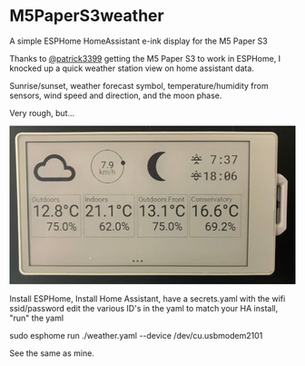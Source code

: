 # M5PaperS3weather

A simple ESPHome HomeAssistant e-ink display for the M5 Paper S3

Thanks to [@patrick3399](https://github.com/patrick3399/esphome_components) getting the M5 Paper S3 to work in ESPHome, I knocked up a quick weather station view on home assistant data.

Sunrise/sunset, weather forecast symbol, temperature/humidity from sensors, wind speed and direction, and the moon phase.

Very rough, but...

![M5PaperS3 displaying basic weather info](weather.png)

Install ESPHome, Install Home Assistant, have a secrets.yaml with the wifi ssid/password edit the various ID's in the yaml to match your HA install, "run" the yaml

sudo  esphome run ./weather.yaml --device /dev/cu.usbmodem2101

See the same as mine.

